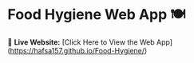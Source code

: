  # Food Hygiene Web App 🍽️

🔗 **Live Website:** [Click Here to View the Web App] (https://hafsa157.github.io/Food-Hygiene/) 
